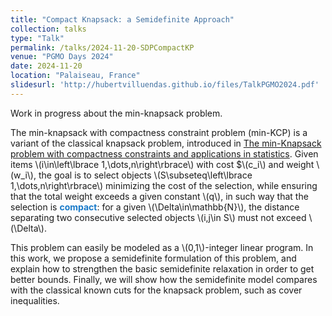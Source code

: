 ```yaml
---
title: "Compact Knapsack: a Semidefinite Approach"
collection: talks
type: "Talk"
permalink: /talks/2024-11-20-SDPCompactKP
venue: "PGMO Days 2024"
date: 2024-11-20
location: "Palaiseau, France"
slidesurl: 'http://hubertvilluendas.github.io/files/TalkPGMO2024.pdf'
---
```


Work in progress about the min-knapsack problem.

The min-knapsack with compactness constraint problem (min-KCP) is a variant of the classical knapsack problem, introduced in [The min-Knapsack problem with compactness constraints and applications in statistics](https://www.sciencedirect.com/science/article/pii/S0377221723005593). Given items \\(i\in\left\lbrace 1,\dots,n\right\rbrace\\) with cost $\\(c_i\\) and weight \\(w_i\\), the goal is to select objects \\(S\subseteq\left\lbrace 1,\dots,n\right\rbrace\\) minimizing the cost of the selection, while ensuring that the total weight exceeds a given constant \\(q\\), in such way that the selection is <strong style="color: #197ac9;">compact</strong>: for a given \\(\Delta\in\mathbb{N}\\), the distance separating two consecutive selected objects \\(i,j\in S\\) must not exceed \\(\Delta\\).

This problem can easily be modeled as a \\(0,1\\)-integer linear program. In this work, we propose a semidefinite formulation of this problem, and explain how to strengthen the basic semidefinite relaxation in order to get better bounds. Finally, we will show how the semidefinite model compares with the classical known cuts for the knapsack problem, such as cover inequalities.